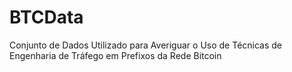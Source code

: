 # BTCData
Conjunto de Dados Utilizado para Averiguar o Uso de Técnicas de Engenharia de Tráfego em Prefixos da Rede Bitcoin 
